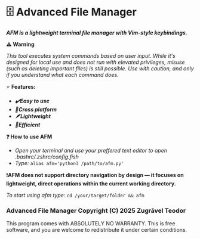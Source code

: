 # 🗄️ Advanced File Manager
***AFM is a lightweight terminal file manager with Vim-style keybindings.***

**⚠️ Warning**

*This tool executes system commands based on user input. While it's designed for local use and does not run with elevated privileges, misuse (such as deleting important files) is still possible. Use with caution, and only if you understand what each command does.*

⭐ **Features:**
- ***✔️Easy to use***
- ***🐧Cross platform***
- ***🪶Lightweight***
- ***📂Efficient***

**❓ How to use AFM**

- *Open your terminal and use your preffered text editor to open .bashrc/.zshrc/config.fish*
- *Type:* `alias afm='python3 /path/to/afm.py'`

❗**AFM does not support directory navigation by design — it focuses on lightweight, direct operations within the current working directory.**

*To start using afm type:* 
`cd /your/target/folder && afm`


### Advanced File Manager  Copyright (C) 2025  Zugrăvel Teodor
This program comes with ABSOLUTELY NO WARRANTY.
This is free software, and you are welcome to redistribute it under certain conditions.
